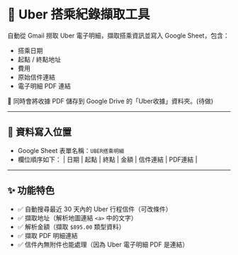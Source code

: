 # 🚗 Uber 搭乘紀錄擷取工具

自動從 Gmail 撈取 Uber 電子明細，擷取搭乘資訊並寫入 Google Sheet，包含：
- 搭乘日期
- 起點 / 終點地址
- 費用
- 原始信件連結
- 電子明細 PDF 連結

📂 同時會將收據 PDF 儲存到 Google Drive 的「Uber收據」資料夾。(待做)

---

## 📁 資料寫入位置

- Google Sheet 表單名稱：`UBER搭乘明細`
- 欄位順序如下：
  | 日期 | 起點 | 終點 | 金額 | 信件連結 | PDF連結 |

---

## ✨ 功能特色

- ✅ 自動搜尋最近 30 天內的 Uber 行程信件（可改條件）
- ✅ 擷取地址（解析地圖連結 `<a>` 中的文字）
- ✅ 解析金額（擷取 `$895.00` 類型資料）
- ✅ 擷取 PDF 明細連結
- ✅ 信件內無附件也能處理（因為 Uber 電子明細 PDF 是連結）

